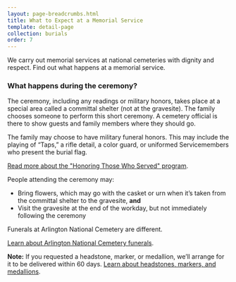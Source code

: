 ```yaml
---
layout: page-breadcrumbs.html
title: What to Expect at a Memorial Service
template: detail-page
collection: burials
order: 7
---
```


<div class="va-introtext">

We carry out memorial services at national cemeteries with dignity and respect. Find out what happens at a memorial service.

</div>

### What happens during the ceremony?

The ceremony, including any readings or military honors, takes place at a special area called a committal shelter (not at the gravesite). The family chooses someone to perform this short ceremony. A cemetery official is there to show guests and family members where they should go.

The family may choose to have military funeral honors. This may include the playing of “Taps,” a rifle detail, a color guard, or uniformed Servicemembers who present the burial flag.


[Read more about the "Honoring Those Who Served" program](https://www.cem.va.gov/cem/docs/factsheets/honors.pdf).

People attending the ceremony may:
- Bring flowers, which may go with the casket or urn when it’s taken from the committal shelter to the gravesite, **and**
- Visit the gravesite at the end of the workday, but not immediately following the ceremony

Funerals at Arlington National Cemetery are different. 


[Learn about Arlington National Cemetery funerals](http://www.arlingtoncemetery.mil/Funerals/About-Funerals).

**Note:** If you requested a headstone, marker, or medallion, we’ll arrange for it to be delivered within 60 days. [Learn about headstones, markers, and medallions](/burials-and-memorials/honor/headstones-markers-medallions/).
